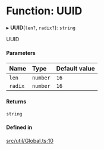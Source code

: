 # Function: UUID

▸ **UUID**(`len?`, `radix?`): `string`

UUID

#### Parameters

| Name | Type | Default value |
| :------ | :------ | :------ |
| `len` | `number` | `16` |
| `radix` | `number` | `16` |

#### Returns

`string`

#### Defined in

[src/util/Global.ts:10](https://github.com/Orillusion/orillusion/blob/main/src/util/Global.ts#L10)
